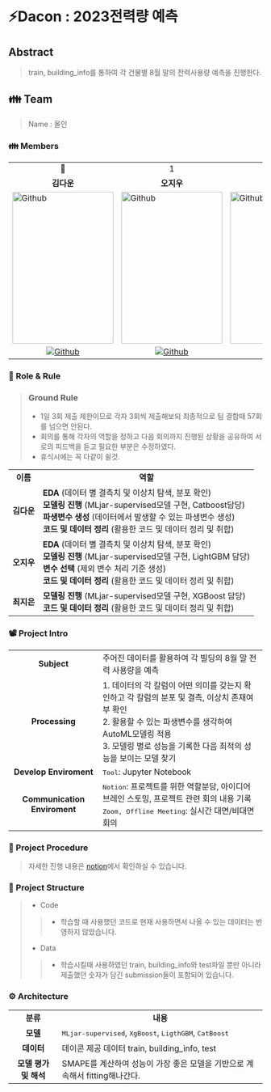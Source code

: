 # ⚡Dacon : 2023전력량 예측

## Abstract
> train, building_info를 통하여 각 건물별 8월 말의 전력사용량 예측을 진행한다.

<h2> 👪 Team </h2>

> Name : 올인

<h3> 👪 Members </h3>
<table>
  <tr>
    <td> <div align=center> 👑 </div> </td>
    <td> <div align=center>  1 </div> </td>
    <td> <div align=center>  2 </div> </td>
  </tr>
  <tr>
    <td> <div align=center> <b>김다운</b> </div> </td>
    <td> <div align=center> <b>오지우</b> </div> </td>
    <td> <div align=center> <b>최지은</b> </div> </td>
  </tr>
  <tr>
    <td> <img alt="Github" src ="" width="200" height="300"/> </td>
    <td> <img alt="Github" src ="" width="200" height="300"/> </td>
    <td> <img alt="Github" src ="" width="200" height="300"/> </td>
  </tr>
  <tr>
    <td> <div align=center> <a href="https://github.com/Daw-ny"> <img alt="Github" src ="https://img.shields.io/badge/Github-181717.svg?&style=plastic&logo=Github&logoColor=white"/> </div> </td>
    <td> <div align=center> <a href="https://github.com/woooyen"> <img alt="Github" src ="https://img.shields.io/badge/Github-181717.svg?&style=plastic&logo=Github&logoColor=white"/> </div> </td>
    <td> <div align=center> <a href="https://github.com/gyen97"> <img alt="Github" src ="https://img.shields.io/badge/Github-181717.svg?&style=plastic&logo=Github&logoColor=white"/> </div> </td>
  </tr>
</table>

<h3> 🛑 Role & Rule </h3>

> ### Ground Rule
> - 1일 3회 제출 제한이므로 각자 3회씩 제출해보되 최종적으로 팀 결합때 57회를 넘으면 안된다.
> - 회의를 통해 각자의 역할을 정하고 다음 회의까지 진행된 상황을 공유하여 서로의 피드백을 듣고 필요한 부분은 수정하였다.
> - 휴식시에는 꼭 다같이 쉴것.


<table>
  <tr>
    <td> <div align=center> <b> 이름 </b> </div> </td>
    <td> <div align=center> <b> 역할 </b> </div> </td>
  </tr>
  <tr>
    <td> <div align=center> <b> 김다운 </b> </div> </td>
    <td> <b>EDA </b>(데이터 별 결측치 및 이상치 탐색, 분포 확인)</br>
	 <b>모델링 진행 </b>(MLjar-supervised모델 구현, Catboost담당) </br>
	 <b>파생변수 생성 </b>(데이터에서 발생할 수 있는 파생변수 생성)</br>
	 <b>코드 및 데이터 정리 </b>(활용한 코드 및 데이터 정리 및 취합) </td>
  </tr>
  <tr>
    <td> <div align=center> <b> 오지우 </b> </div> </td>
    <td> <b>EDA </b>(데이터 별 결측치 및 이상치 탐색, 분포 확인)</br> 
	 <b>모델링 진행 </b>(MLjar-supervised모델 구현, LightGBM 담당) </br>
	 <b>변수 선택 </b>(제외 변수 처리 기준 생성)</br>
	 <b>코드 및 데이터 정리 </b>(활용한 코드 및 데이터 정리 및 취합) </td>
  </tr>
  <tr>
    <td> <div align=center> <b> 최지은 </b> </div> </td>
    <td> <b>모델링 진행 </b>(MLjar-supervised모델 구현, XGBoost 담당) </br>
	       <b>코드 및 데이터 정리 </b>(활용한 코드 및 데이터 정리 및 취합) </td>
  </tr>
</table>

<h3> 📽️ Project Intro </h3>

<table>
  <tr>
    <td> <div align=center> <b> Subject </b> </div> </td>
    <td> 주어진 데이터를 활용하여 각 빌딩의 8월 말 전력 사용량을 예측 </td>
  </tr>
  <tr>
    <td> <div align=center> <b> Processing </b> </div> </td>
    <td> 1. 데이터의 각 칼럼이 어떤 의미를 갖는지 확인하고 각 칼럼의 분포 및 결측, 이상치 존재여부 확인 </br>
         2. 활용할 수 있는 파생변수를 생각하여 AutoML모델링 적용 </br>
         3. 모델링 별로 성능을 기록한 다음 최적의 성능을 보이는 모델 찾기 </td>
  </tr>
  <tr>
    <td> <div align=center> <b> Develop Enviroment </b> </div> </td>
    <td> <tt>Tool</tt>: Jupyter Notebook</td>
  </tr>
  <tr>
    <td> <div align=center> <b> Communication Enviroment </b> </div> </td>
    <td> <tt>Notion</tt>: 프로젝트를 위한 역할분담, 아이디어 브레인 스토밍, 프로젝트 관련 회의 내용 기록 </br> 
         <tt>Zoom, Offline Meeting</tt>: 실시간 대면/비대면 회의 </td>
  </tr>
</table>

<h3> 📆 Project Procedure </h3>

>  자세한 진행 내용은 [notion](https://www.notion.so/2023-AI-f38ef99e9ec3443a942003d1188565ec?pvs=4)에서 확인하실 수 있습니다.

<h3> 📂 Project Structure </h3>

> - Code
>> - 학습할 때 사용했던 코드로 현재 사용하면서 나올 수 있는 데이터는 반영하지 않았습니다.
>>
> - Data
>> - 학습시킬때 사용하였던 train, building_info와 test파일 뿐만 아니라 제출했던 숫자가 담긴 submission들이 포함되어 있습니다.

<h3> ⚙️ Architecture </h3>
<table>
  <tr>
    <td> <div align=center> <b> 분류 </b> </div> </td>
    <td> <div align=center> <b> 내용 </b> </div> </td>
  </tr>
  <tr>
    <td> <div align=center> <b> 모델 </b> </div> </td>
    <td> <tt>MLjar-supervised</tt>, <tt>XgBoost</tt>, <tt>LigthGBM</tt>, <tt>CatBoost</tt> </td>
  </tr>
  <tr>
    <td> <div align=center> <b> 데이터 </b> </div> </td>
    <td> 데이콘 제공 데이터 train, building_info, test </td>
  </tr>
  <tr>
    <td> <div align=center> <b> 모델 평가 및 해석 </b> </div> </td>
    <td> SMAPE를 계산하여 성능이 가장 좋은 모델을 기반으로 계속해서 fitting해나간다. </td>
  </tr>
</table>
